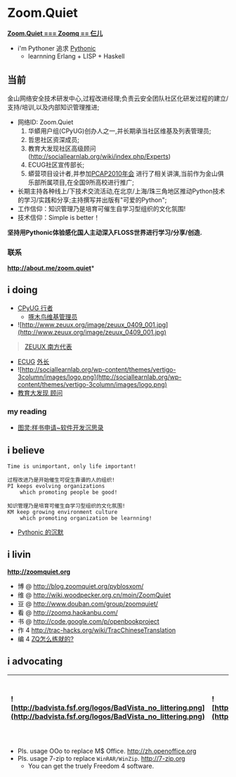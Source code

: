 

# Zoom.Quiet #
**[Zoom.Quiet === Zoomq == 仨儿](http://wiki.woodpecker.org.cn/moin/ZoomQuietAbt)**
  * i'm Pythoner 追求 [Pythonic](http://python.net/~goodger/projects/pycon/2007/idiomatic/handout.html)
    * learnning Erlang + LISP + Haskell

## 当前 ##
金山网络安全技术研发中心,过程改进经理;负责云安全团队社区化研发过程的建立/支持/培训,以及内部知识管理推进;

  * 网络ID: Zoom.Quiet
    1. 华蟒用户组(CPyUG)创办人之一,并长期承当社区维基及列表管理员;
    1. 哲思社区资深成员;
    1. 教育大发现社区高级顾问(http://sociallearnlab.org/wiki/index.php/Experts)
    1. ECUG社区宣传部长;
    1. 蟒营项目设计者,并参加[PCAP2010年会](http://wiki.woodpecker.org.cn/moin/ZoomQuiet/2010-06-10) 进行了相关讲演,当前作为金山俱乐部所属项目,在全国9所高校进行推广;
  * 长期主持各种线上/下技术交流活动,在北京/上海/珠三角地区推动Python技术的学习/实践和分享;主持撰写并出版有"可爱的Python";
  * 工作信仰：知识管理乃是培育可催生自学习型组织的文化氛围!
  * 技术信仰：Simple is better！

**坚持用Pythonic体验感化国人主动深入FLOSS世界进行学习/分享/创造.**

### 联系 ###
**http://about.me/zoom.quiet***

## i doing ##
  * [CPyUG 行者](http://wiki.woodpecker.org.cn/moin/ZoomQuiet)
    * [啄木鸟维基管理员](http://wiki.woodpecker.org.cn/moin/ZoomQuiet)
  * ![http://www.zeuux.org/image/zeuux_0409_001.jpg](http://www.zeuux.org/image/zeuux_0409_001.jpg)
> [ZEUUX 南方代表](http://www.zeuux.org/index.cn.html)
  * [ECUG](http://erlang.org.cn/) [外长](http://code.google.com/p/ecug/wiki/FrontPage)
  * ![http://sociallearnlab.org/wp-content/themes/vertigo-3column/images/logo.png](http://sociallearnlab.org/wp-content/themes/vertigo-3column/images/logo.png)
  * [教育大发现 顾问](http://sociallearnlab.org/?page_id=257)

### my reading ###
  * [图灵:样书申请~软件开发沉思录](ZqreadThoughtWorksAnthology.md)

## i believe ##
```
Time is unimportant, only life important!

过程改进乃是开始催生可促生靠谱的人的组织!
PI keeps evolving organizations 
    which promoting people be good!

知识管理乃是培育可催生自学习型组织的文化氛围!
KM keep growing environment culture 
    which promoting organization be learnning!
```

  * [Pythonic 的沉默](SilenceOfPythonic.md)

## i livin ##
**http://zoomquiet.org**

  * 博 @ http://blog.zoomquiet.org/pyblosxom/
  * 维 @ http://wiki.woodpecker.org.cn/moin/ZoomQuiet
  * 豆 @ http://www.douban.com/group/zoomquiet/
  * 看 @ http://zoomq.haokanbu.com/
  * 书 @ http://code.google.com/p/openbookproject
  * 作 4 http://trac-hacks.org/wiki/TracChineseTranslation
  * 编 4 [ZQ怎么练就的?](ZqHowTurnInto.md)

## i advocating ##
|![http://badvista.fsf.org/logos/BadVista_no_littering.png](http://badvista.fsf.org/logos/BadVista_no_littering.png) | ![http://zqlib.sourceforge.net/style/noIE.png](http://zqlib.sourceforge.net/style/noIE.png) | ![http://people.ofset.org/~ckhung/i/nd/nodoc1.png](http://people.ofset.org/~ckhung/i/nd/nodoc1.png) ![http://people.ofset.org/~ckhung/i/nd/fydoc.png](http://people.ofset.org/~ckhung/i/nd/fydoc.png) ![http://people.ofset.org/~ckhung/i/nd/nodoc4.png](http://people.ofset.org/~ckhung/i/nd/nodoc4.png) | ![http://hellobmw.com/wp-content/uploads/access-flickr.png](http://hellobmw.com/wp-content/uploads/access-flickr.png) |
|:-------------------------------------------------------------------------------------------------------------------|:--------------------------------------------------------------------------------------------|:----------------------------------------------------------------------------------------------------------------------------------------------------------------------------------------------------------------------------------------------------------------------------------------------------------|:----------------------------------------------------------------------------------------------------------------------|

  * Pls. usage OOo to replace M$ Office. http://zh.openoffice.org
  * Pls. usage 7-zip to replace `WinRAR/WinZip`.  http://7-zip.org
    * You can get the truely Freedom 4 software.



